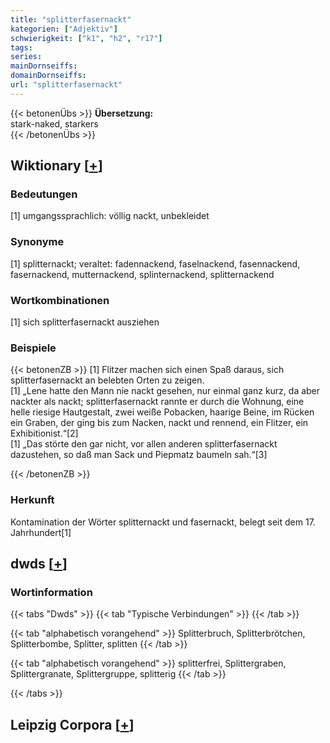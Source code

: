 ```yaml
---
title: "splitterfasernackt"
kategorien: ["Adjektiv"]
schwierigkeit: ["k1", "h2", "r17"]
tags:
series:
mainDornseiffs:
domainDornseiffs:
url: "splitterfasernackt"
---
```


{{< betonenÜbs >}}
**Übersetzung:**  
stark-naked, starkers  
{{< /betonenÜbs >}}

## Wiktionary [[+](https://de.wiktionary.org/wiki/splitterfasernackt)]

### Bedeutungen
[1] umgangssprachlich: völlig nackt, unbekleidet  

### Synonyme
[1] splitternackt; veraltet: fadennackend, faselnackend, fasennackend, fasernackend, mutternackend, splinternackend, splitternackend  

### Wortkombinationen
[1] sich splitterfasernackt ausziehen  

### Beispiele
{{< betonenZB >}}
[1] Flitzer machen sich einen Spaß daraus, sich splitterfasernackt an belebten Orten zu zeigen.  
[1] „Lene hatte den Mann nie nackt gesehen, nur einmal ganz kurz, da aber nackter als nackt; splitterfasernackt rannte er durch die Wohnung, eine helle riesige Hautgestalt, zwei weiße Pobacken, haarige Beine, im Rücken ein Graben, der ging bis zum Nacken, nackt und rennend, ein Flitzer, ein Exhibitionist.“[2]  
[1] „Das störte den gar nicht, vor allen anderen splitterfasernackt dazustehen, so daß man Sack und Piepmatz baumeln sah.“[3]  

{{< /betonenZB >}}
### Herkunft
Kontamination der Wörter splitternackt und fasernackt, belegt seit dem 17. Jahrhundert[1]  



## dwds [[+](https://www.dwds.de/wb/splitterfasernackt)]

### Wortinformation
{{< tabs "Dwds" >}}
{{< tab "Typische Verbindungen" >}}
{{< /tab >}}

{{< tab "alphabetisch vorangehend" >}}
Splitterbruch, Splitterbrötchen, Splitterbombe, Splitter, splitten
{{< /tab >}}

{{< tab "alphabetisch vorangehend" >}}
splitterfrei, Splittergraben, Splittergranate, Splittergruppe, splitterig
{{< /tab >}}

{{< /tabs >}}

## Leipzig Corpora [[+](https://corpora.uni-leipzig.de/en/res?word=splitterfasernackt&corpusId=deu_newscrawl-public_2018)]


